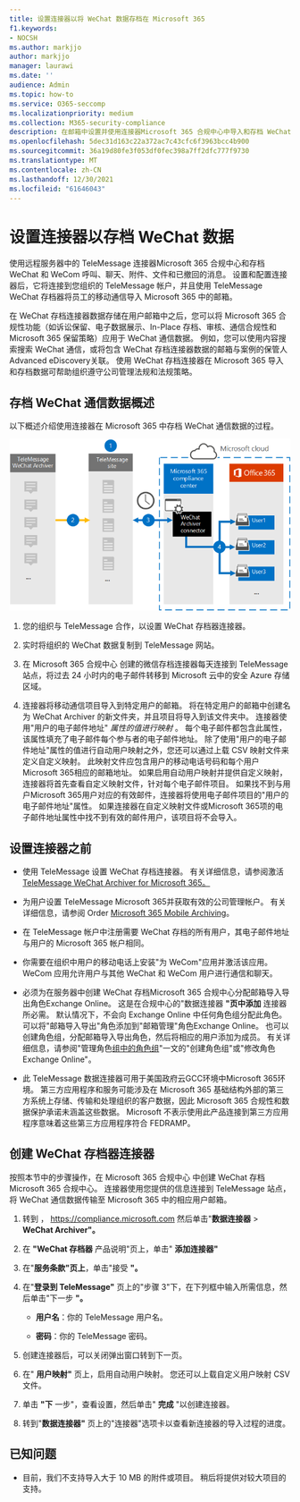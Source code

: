 ```yaml
---
title: 设置连接器以将 WeChat 数据存档在 Microsoft 365
f1.keywords:
- NOCSH
ms.author: markjjo
author: markjjo
manager: laurawi
ms.date: ''
audience: Admin
ms.topic: how-to
ms.service: O365-seccomp
ms.localizationpriority: medium
ms.collection: M365-security-compliance
description: 在邮箱中设置并使用连接器Microsoft 365 合规中心中导入和存档 WeChat Microsoft 365。
ms.openlocfilehash: 5dec31d163c22a372ac7c43cfc6f3963bcc4b900
ms.sourcegitcommit: 36a19d80fe3f053df0fec398a7ff2dfc777f9730
ms.translationtype: MT
ms.contentlocale: zh-CN
ms.lasthandoff: 12/30/2021
ms.locfileid: "61646043"
---
```

# <a name="set-up-a-connector-to-archive-wechat-data"></a>设置连接器以存档 WeChat 数据

使用远程服务器中的 TeleMessage 连接器Microsoft 365 合规中心和存档 WeChat 和 WeCom 呼叫、聊天、附件、文件和已撤回的消息。 设置和配置连接器后，它将连接到您组织的 TeleMessage 帐户，并且使用 TeleMessage WeChat 存档器将员工的移动通信导入 Microsoft 365 中的邮箱。

在 WeChat 存档连接器数据存储在用户邮箱中之后，您可以将 Microsoft 365 合规性功能（如诉讼保留、电子数据展示、In-Place 存档、审核、通信合规性和 Microsoft 365 保留策略）应用于 WeChat 通信数据。 例如，您可以使用内容搜索搜索 WeChat 通信，或将包含 WeChat 存档连接器数据的邮箱与案例的保管人Advanced eDiscovery关联。 使用 WeChat 存档连接器在 Microsoft 365 导入和存档数据可帮助组织遵守公司管理法规和法规策略。

## <a name="overview-of-archiving-wechat-communication-data"></a>存档 WeChat 通信数据概述

以下概述介绍使用连接器在 Microsoft 365 中存档 WeChat 通信数据的过程。

![WeChat 存档程序数据的存档工作流。](../media/WeChatConnectorWorkflow.png)

1. 您的组织与 TeleMessage 合作，以设置 WeChat 存档器连接器。

2. 实时将组织的 WeChat 数据复制到 TeleMessage 网站。

3. 在 Microsoft 365 合规中心 创建的微信存档连接器每天连接到 TeleMessage 站点，将过去 24 小时内的电子邮件转移到 Microsoft 云中的安全 Azure 存储 区域。

4. 连接器将移动通信项目导入到特定用户的邮箱。 将在特定用户的邮箱中创建名为 WeChat Archiver 的新文件夹，并且项目将导入到该文件夹中。 连接器使用"用户的电子邮件地址" *属性的值进行映射* 。 每个电子邮件都包含此属性，该属性填充了电子邮件每个参与者的电子邮件地址。 除了使用"用户的电子邮件地址"属性的值进行自动用户映射之外，您还可以通过上载 CSV 映射文件来定义自定义映射。 此映射文件应包含用户的移动电话号码和每个用户Microsoft 365相应的邮箱地址。 如果启用自动用户映射并提供自定义映射，连接器将首先查看自定义映射文件，针对每个电子邮件项目。 如果找不到与用户Microsoft 365用户对应的有效邮件，连接器将使用电子邮件项目的"用户的电子邮件地址"属性。 如果连接器在自定义映射文件或Microsoft 365项的电子邮件地址属性中找不到有效的邮件用户，该项目将不会导入。 

## <a name="before-you-set-up-a-connector"></a>设置连接器之前

- 使用 TeleMessage 设置 WeChat 存档连接器。 有关详细信息，请参阅激活[TeleMessage WeChat Archiver for Microsoft 365。](https://www.telemessage.com/microsoft-365-activation-for-wechat-archiver/)

- 为用户设置 TeleMessage Microsoft 365并获取有效的公司管理帐户。 有关详细信息，请参阅 Order [Microsoft 365 Mobile Archiving](https://www.telemessage.com/mobile-archiver/order-mobile-archiver-for-microsoft-365/)。

- 在 TeleMessage 帐户中注册需要 WeChat 存档的所有用户，其电子邮件地址与用户的 Microsoft 365 帐户相同。

- 你需要在组织中用户的移动电话上安装"为 WeCom"应用并激活该应用。 WeCom 应用允许用户与其他 WeChat 和 WeCom 用户进行通信和聊天。

- 必须为在服务器中创建 WeChat 存档Microsoft 365 合规中心分配邮箱导入导出角色Exchange Online。 这是在合规中心的"数据连接器 **"页中添加** 连接器所必需。 默认情况下，不会向 Exchange Online 中任何角色组分配此角色。 可以将"邮箱导入导出"角色添加到"邮箱管理"角色Exchange Online。 也可以创建角色组，分配邮箱导入导出角色，然后将相应的用户添加为成员。 有关详细信息，请参阅"管理角色[组中的角色组](/Exchange/permissions-exo/role-groups#create-role-groups)"[](/Exchange/permissions-exo/role-groups#modify-role-groups)一文的"创建角色组"或"修改角色Exchange Online"。

- 此 TeleMessage 数据连接器可用于美国政府云GCC环境中Microsoft 365环境。 第三方应用程序和服务可能涉及在 Microsoft 365 基础结构外部的第三方系统上存储、传输和处理组织的客户数据，因此 Microsoft 365 合规性和数据保护承诺未涵盖这些数据。 Microsoft 不表示使用此产品连接到第三方应用程序意味着这些第三方应用程序符合 FEDRAMP。

## <a name="create-a-wechat-archiver-connector"></a>创建 WeChat 存档器连接器

按照本节中的步骤操作，在 Microsoft 365 合规中心 中创建 WeChat 存档Microsoft 365 合规中心。 连接器使用您提供的信息连接到 TeleMessage 站点，将 WeChat 通信数据传输至 Microsoft 365 中的相应用户邮箱。

1. 转到 ， <https://compliance.microsoft.com> 然后单击"**数据连接器**  >  **WeChat Archiver"。**

2. 在 **"WeChat 存档器** 产品说明"页上，单击" **添加连接器"**

3. 在"**服务条款"页上**，单击"接受 **"。**

4. 在"**登录到 TeleMessage"** 页上的"步骤 3"下，在下列框中输入所需信息，然后单击"下一步 **"。**

    - **用户名**：你的 TeleMessage 用户名。

    - **密码**：你的 TeleMessage 密码。

5. 创建连接器后，可以关闭弹出窗口转到下一页。

6. 在" **用户映射"** 页上，启用自动用户映射。 您还可以上载自定义用户映射 CSV 文件。

7. 单击 **"下** 一步"，查看设置，然后单击" **完成** "以创建连接器。

8. 转到"**数据连接器"** 页上的"连接器"选项卡以查看新连接器的导入过程的进度。

## <a name="known-issues"></a>已知问题

- 目前，我们不支持导入大于 10 MB 的附件或项目。 稍后将提供对较大项目的支持。
